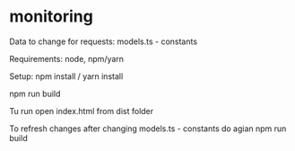 # monitoring
Data to change for requests: models.ts - constants

Requirements:
node, npm/yarn

Setup:
npm install / yarn install


npm run build

Tu run
open index.html from dist folder

To refresh changes after changing models.ts - constants
do agian npm run build

